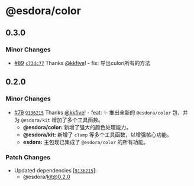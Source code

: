 # @esdora/color

## 0.3.0

### Minor Changes

- [#89](https://github.com/esdora-js/esdora/pull/89) [`c73dc77`](https://github.com/esdora-js/esdora/commit/c73dc7772c72429db91145367a89d6c4dfc62a96) Thanks [@kkfive](https://github.com/kkfive)! - fix: 导出culori所有的方法

## 0.2.0

### Minor Changes

- [#79](https://github.com/esdora-js/esdora/pull/79) [`9136215`](https://github.com/esdora-js/esdora/commit/91362157a0abd00cad115dd9a997ef071ea69341) Thanks [@kkfive](https://github.com/kkfive)! - feat: ✨ 推出全新的 `@esdora/color` 包，并为 `@esdora/kit` 增加了多个工具函数。
  - **@esdora/color:** 新增了强大的颜色处理能力。
  - **@esdora/kit:** 新增了 `clamp` 等多个工具函数，以增强核心功能。
  - **esdora:** 主包现已集成了 `@esdora/color` 的所有功能。

### Patch Changes

- Updated dependencies [[`9136215`](https://github.com/esdora-js/esdora/commit/91362157a0abd00cad115dd9a997ef071ea69341)]:
  - @esdora/kit@0.2.0

